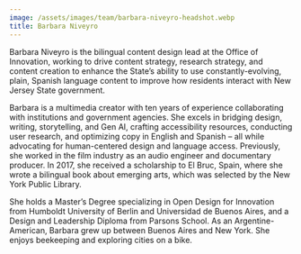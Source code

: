```yaml
---
image: /assets/images/team/barbara-niveyro-headshot.webp
title: Barbara Niveyro
---
```


Barbara Niveyro is the bilingual content design lead at the Office of Innovation, working to drive  content strategy, research strategy, and content creation to enhance the State’s ability to use constantly-evolving, plain, Spanish language content to improve how residents interact with New Jersey State government.

Barbara is a multimedia creator with ten years of experience collaborating with institutions and government agencies. She excels in bridging design, writing, storytelling, and Gen AI, crafting accessibility resources, conducting user research, and optimizing copy in English and Spanish – all while advocating for human-centered design and language access. Previously, she worked in the film industry as an audio engineer and documentary producer. In 2017, she received a scholarship to El Bruc, Spain, where she wrote a bilingual book about emerging arts, which was selected by the New York Public Library.

She holds a Master’s Degree specializing in Open Design for Innovation from Humboldt University of Berlin and Universidad de Buenos Aires, and a Design and Leadership Diploma from Parsons School. As an Argentine-American, Barbara grew up between Buenos Aires and New York. She enjoys beekeeping and exploring cities on a bike.
